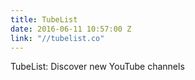 ```yaml
---
title: TubeList
date: 2016-06-11 10:57:00 Z
link: "//tubelist.co"
---
```


TubeList: Discover new YouTube channels